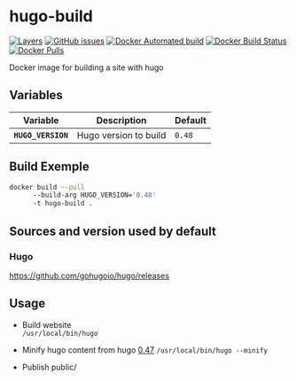 # hugo-build

[![Layers](https://images.microbadger.com/badges/image/pad92/hugo-build.svg)](https://microbadger.com/images/pad92/hugo-build) [![GitHub issues](https://img.shields.io/github/issues/pad92/docker-hugo-build.svg)](https://github.com/pad92/docker-hugo-build) [![Docker Automated build](https://img.shields.io/docker/automated/pad92/hugo-build.svg?maxAge=2592000)](https://hub.docker.com/r/pad92/hugo-build/) [![Docker Build Status](https://img.shields.io/docker/build/pad92/hugo-build.svg?maxAge=2592000)](https://hub.docker.com/r/pad92/hugo-build/) [![Docker Pulls](https://img.shields.io/docker/pulls/pad92/hugo-build.svg)](https://hub.docker.com/r/pad92/hugo-build/)

Docker image for building a site with hugo

## Variables

| Variable             | Description             | Default   |
|----------------------|-------------------------|-----------|
| **`HUGO_VERSION`**   | Hugo version to build   | `0.48`    |


## Build Exemple

```sh
docker build --pull 
      --build-arg HUGO_VERSION='0.48'
      -t hugo-build .
```

## Sources and version used by default

### Hugo

https://github.com/gohugoio/hugo/releases

## Usage

* Build website  
```/usr/local/bin/hugo```

* Minify hugo content from hugo [0.47](https://github.com/gohugoio/hugo/releases/tag/v0.47)
```/usr/local/bin/hugo --minify```

* Publish public/
